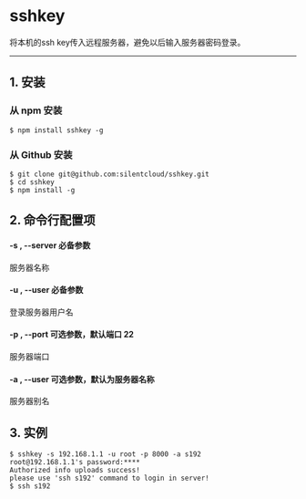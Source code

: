 # sshkey

将本机的ssh key传入远程服务器，避免以后输入服务器密码登录。

---

## 1. 安装

### 从 npm 安装

    $ npm install sshkey -g

### 从 Github 安装

    $ git clone git@github.com:silentcloud/sshkey.git
    $ cd sshkey
    $ npm install -g

## 2. 命令行配置项

#### -s , --server 必备参数

服务器名称

#### -u , --user  必备参数

登录服务器用户名

#### -p , --port 可选参数，默认端口 22

服务器端口

#### -a , --user  可选参数，默认为服务器名称

服务器别名

## 3. 实例

    $ sshkey -s 192.168.1.1 -u root -p 8000 -a s192
    root@192.168.1.1's password:****
    Authorized info uploads success!
    please use 'ssh s192' command to login in server!
    $ ssh s192


